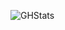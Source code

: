 <!--[![GitHub Streak](http://github-readme-streak-stats.herokuapp.com?user=d-sanderson&theme=prussian)](https://git.io/streak-stats)--->


![GHStats](https://github-readme-stats.vercel.app/api?username=d-sanderson&count_private=true&show_icons=true&theme=tokyonight)

